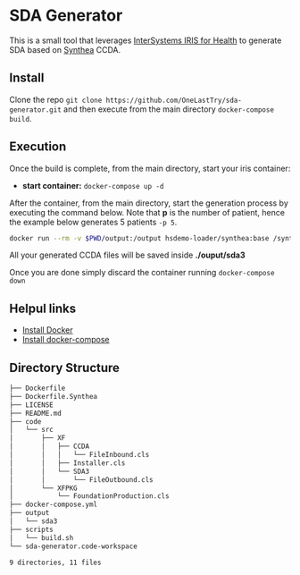 # SDA Generator

This is a small tool that leverages [InterSystems IRIS for Health](https://hub.docker.com/_/intersystems-iris-for-health) to generate SDA based on [Synthea](https://github.com/synthetichealth/synthea) CCDA.

## Install

Clone the repo `git clone https://github.com/OneLastTry/sda-generator.git` and then execute from the main directory `docker-compose build`.

## Execution

Once the build is complete, from the main directory, start your iris container:

- **start container:** `docker-compose up -d`

After the container, from the main directory, start the generation process by executing the command below.
Note that **p** is the number of patient, hence the example below generates 5 patients `-p 5`.

```bash
docker run --rm -v $PWD/output:/output hsdemo-loader/synthea:base /synthea/bin/synthea --exporter.ccda.export=true --exporter.fhir.export=false --exporter.hospital.fhir.export=false -p 5
```

All your generated CCDA files will be saved inside **./ouput/sda3**

Once you are done simply discard the container running `docker-compose down`

## Helpul links

- [Install Docker](https://docs.docker.com/get-docker/)
- [Install docker-compose](https://docs.docker.com/compose/install/)

## Directory Structure

```bash
├── Dockerfile
├── Dockerfile.Synthea
├── LICENSE
├── README.md
├── code
│   └── src
│       ├── XF
│       │   ├── CCDA
│       │   │   └── FileInbound.cls
│       │   ├── Installer.cls
│       │   └── SDA3
│       │       └── FileOutbound.cls
│       └── XFPKG
│           └── FoundationProduction.cls
├── docker-compose.yml
├── output
│   └── sda3
├── scripts
│   └── build.sh
└── sda-generator.code-workspace

9 directories, 11 files
```
